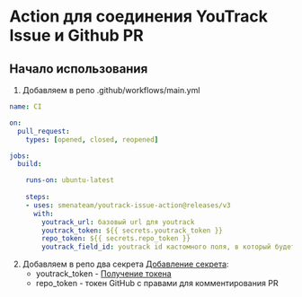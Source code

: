 # Action для соединения YouTrack Issue и Github PR
## Начало использования
1. Добавляем в репо .github/workflows/main.yml

```yaml
name: CI

on:
  pull_request:
    types: [opened, closed, reopened]

jobs:
  build:

    runs-on: ubuntu-latest
    
    steps:
    - uses: smenateam/youtrack-issue-action@releases/v3
      with:
        youtrack_url: базовый url для youtrack
        youtrack_token: ${{ secrets.youtrack_token }}
        repo_token: ${{ secrets.repo_token }}
        youtrack_field_id: youtrack id кастомного поля, в который будет записываться pr
```
2. Добавляем в репо два секрета [Добавление секрета](https://help.github.com/en/articles/virtual-environments-for-github-actions#creating-and-using-secrets-encrypted-variables):
    - youtrack_token - [Получение токена](https://www.jetbrains.com/help/youtrack/incloud/Manage-Permanent-Token.html)
    - repo_token - токен GitHub c правами для комментирования PR

